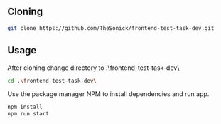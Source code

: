 ## Cloning
```bash
git clone https://github.com/TheSonick/frontend-test-task-dev.git
```
## Usage
After cloning change directory to .\frontend-test-task-dev\
```bash
cd .\frontend-test-task-dev\
```
Use the package manager NPM to install dependencies and run app.
```bash
npm install
npm run start
```
